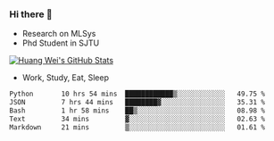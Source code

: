 ### Hi there 👋
- Research on MLSys
- Phd Student in SJTU
  
[![Huang Wei's GitHub Stats](https://github-readme-stats.vercel.app/api?username=huangwei021230&theme=tokyonight)](https://github.com/anuraghazra/github-readme-stats)

- Work, Study, Eat, Sleep


<!--START_SECTION:waka-->

```txt
Python       10 hrs 54 mins  ████████████▒░░░░░░░░░░░░   49.75 %
JSON         7 hrs 44 mins   ████████▓░░░░░░░░░░░░░░░░   35.31 %
Bash         1 hr 58 mins    ██▒░░░░░░░░░░░░░░░░░░░░░░   08.98 %
Text         34 mins         ▓░░░░░░░░░░░░░░░░░░░░░░░░   02.63 %
Markdown     21 mins         ▒░░░░░░░░░░░░░░░░░░░░░░░░   01.61 %
```

<!--END_SECTION:waka-->

